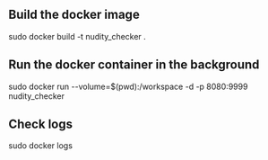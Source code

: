 ## Build the docker image
sudo docker build -t nudity_checker .
## Run the docker container in the background
sudo docker run --volume=$(pwd):/workspace -d -p 8080:9999 nudity_checker

## Check logs 
sudo docker logs <CONTAINERNAME>
